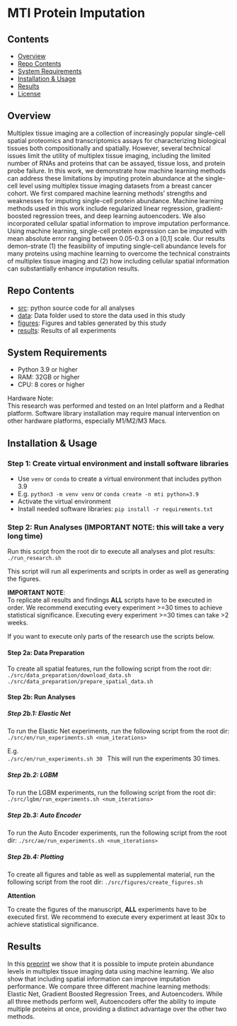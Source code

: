 # MTI Protein Imputation

## Contents

- [Overview](#overview)
- [Repo Contents](#repo-contents)
- [System Requirements](#system-requirements)
- [Installation & Usage](#installation-&-usage)
- [Results](#results)
- [License](#license)

## Overview

Multiplex tissue imaging are a collection of increasingly popular single-cell spatial proteomics and transcriptomics
assays for characterizing biological tissues both compositionally and spatially. However, several technical issues limit
the utility of multiplex tissue imaging, including the limited number of RNAs and proteins that can be assayed, tissue
loss, and protein probe failure. In this work, we demonstrate how machine learning methods can address these limitations
by imputing protein abundance at the single-cell level using multiplex tissue imaging datasets from a breast cancer
cohort. We first compared machine learning methods’ strengths and weaknesses for imputing single-cell protein abundance.
Machine learning methods used in this work include regularized linear regression, gradient-boosted regression trees, and
deep learning autoencoders. We also incorporated cellular spatial information to improve imputation performance. Using
machine learning, single-cell protein expression can be imputed with mean absolute error ranging between 0.05-0.3 on
a [0,1] scale. Our results demon-strate (1) the feasibility of imputing single-cell abundance levels for many proteins
using machine learning to overcome the technical constraints of multiplex tissue imaging and (2) how including cellular
spatial information can substantially enhance imputation results.

## Repo Contents

- [src](src): python source code for all analyses
- [data](data): Data folder used to store the data used in this study
- [figures](figures): Figures and tables generated by this study
- [results](results): Results of all experiments

## System Requirements

- Python 3.9 or higher
- RAM: 32GB or higher
- CPU: 8 cores or higher

Hardware Note:  
This research was performed and tested on an Intel platform and a Redhat platform.
Software library installation may require manual intervention on other hardware platforms, especially M1/M2/M3 Macs.

## Installation & Usage

### Step 1: Create virtual environment and install software libraries

- Use ```venv``` or ```conda``` to create a virtual environment that includes python 3.9
- E.g. ```python3 -m venv venv``` or ```conda create -n mti python=3.9```
- Activate the virtual environment
- Install needed software libraries: ```pip install -r requirements.txt```

### Step 2: Run Analyses (IMPORTANT NOTE: this will take a very long time)

Run this script from the root dir to execute all analyses and plot results:  
```./run_research.sh```

This script will run all experiments and scripts in order as well as generating the figures.

**IMPORTANT NOTE**:  
To replicate all results and findings **ALL** scripts have to be executed in order.
We recommend executing every experiment >=30 times to achieve statistical significance. Executing every experiment >=30
times can take >2
weeks.

If you want to execute only parts of the research use the scripts below.

#### Step 2a: Data Preparation

To create all spatial features, run the following script from the root dir:
```./src/data_preparation/download_data.sh```  
```./src/data_preparation/prepare_spatial_data.sh```

#### Step 2b: Run Analyses

##### Step 2b.1: Elastic Net

To run the Elastic Net experiments, run the following script from the root dir:
```./src/en/run_experiments.sh <num_iterations>```

E.g.  
```./src/en/run_experiments.sh 30 ```
This will run the experiments 30 times.

##### Step 2b.2: LGBM

To run the LGBM experiments, run the following script from the root dir:
```./src/lgbm/run_experiments.sh <num_iterations>```

##### Step 2b.3: Auto Encoder

To run the Auto Encoder experiments, run the following script from the root dir:
```./src/ae/run_experiments.sh <num_iterations>```

##### Step 2b.4: Plotting

To create all figures and table as well as supplemental material, run the following script from the root dir:
```./src/figures/create_figures.sh```

**Attention**

To create the figures of the manuscript, **ALL** experiments have to be executed first.
We recommend to execute every experiment at least 30x to achieve statistical significance.

## Results

In this [preprint](https://www.biorxiv.org/content/10.1101/2023.12.05.570058v2) we show that it is possible to impute
protein abundance levels in multiplex tissue imaging data using machine learning. We also show that including spatial
information can improve imputation performance. We compare three different machine learning methods: Elastic Net,
Gradient Boosted Regression Trees, and Autoencoders. While all three methods perform well, Autoencoders offer the
ability to impute multiple proteins at once, providing a distinct advantage over the other two methods.
